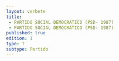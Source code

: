```yaml
---
layout: verbete
title:
 - PARTIDO SOCIAL DEMOCRATICO (PSD- 1987)
 - PARTIDO SOCIAL DEMOCRÁTICO (PSD- 1987)
published: true
edition: 1  
type: T
subtype: Partido
---
```



